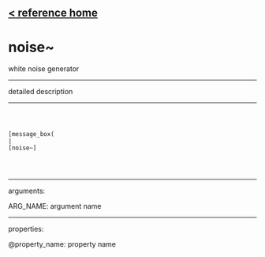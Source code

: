 [< reference home](ceammc_lib.html)
---

# noise~


white noise generator

---

detailed description
<br>


---


```



[message_box(                                 
|
[noise~]


            
```

---
arguments:

ARG_NAME: argument name<br>

---
properties:

@property_name: property name<br>

